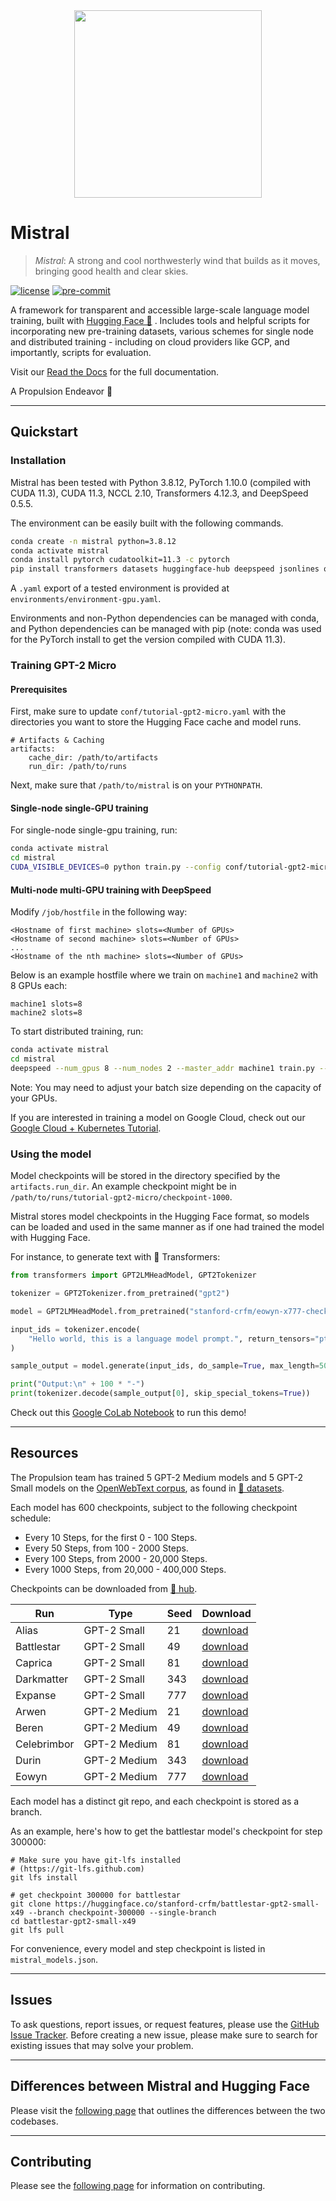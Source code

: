 <div align="center"><img src="https://github.com/stanford-crfm/mistral/raw/main/docs/mistral_components.png" height="300px"/></div>

# Mistral

> *Mistral*: A strong and cool northwesterly wind that builds as it moves, bringing good health and clear skies.

[![license](https://img.shields.io/badge/license-Apache%202.0-green.svg)](https://opensource.org/licenses/Apache-2.0)
[![pre-commit](https://img.shields.io/badge/pre--commit-enabled-green?logo=pre-commit&logoColor=white)](https://github.com/pre-commit/pre-commit)

A framework for transparent and accessible large-scale language model training, built with [Hugging Face 🤗](https://huggingface.co/) . Includes tools
and helpful scripts for incorporating new pre-training datasets, various schemes for single node and distributed training - including on
cloud providers like GCP, and importantly, scripts for evaluation.

Visit our [Read the Docs](https://nlp.stanford.edu/mistral) for the full documentation.

A Propulsion Endeavor 🚀

---

## Quickstart

### Installation

Mistral has been tested with Python 3.8.12, PyTorch 1.10.0 (compiled with CUDA 11.3), CUDA 11.3, NCCL 2.10, Transformers 4.12.3, and DeepSpeed 0.5.5.

The environment can be easily built with the following commands.

```bash
conda create -n mistral python=3.8.12
conda activate mistral
conda install pytorch cudatoolkit=11.3 -c pytorch
pip install transformers datasets huggingface-hub deepspeed jsonlines quinine wandb
```

A `.yaml` export of a tested environment is provided at `environments/environment-gpu.yaml`.

Environments and non-Python dependencies can be managed with conda, and Python dependencies can be managed with pip (note: conda was used for the PyTorch install to get the version compiled with CUDA 11.3).


### Training GPT-2 Micro

#### Prerequisites

First, make sure to update `conf/tutorial-gpt2-micro.yaml` with the directories you want to store the Hugging Face
cache and model runs.

```
# Artifacts & Caching
artifacts:
    cache_dir: /path/to/artifacts
    run_dir: /path/to/runs
```

Next, make sure that `/path/to/mistral` is on your `PYTHONPATH`.

#### Single-node single-GPU training

For single-node single-gpu training, run:

```bash
conda activate mistral
cd mistral
CUDA_VISIBLE_DEVICES=0 python train.py --config conf/tutorial-gpt2-micro.yaml --nnodes 1 --nproc_per_node 1 --training_arguments.fp16 true --training_arguments.per_device_train_batch_size 2 --run_id tutorial-gpt2-micro
```

#### Multi-node multi-GPU training with DeepSpeed

Modify `/job/hostfile` in the following way:

```
<Hostname of first machine> slots=<Number of GPUs>
<Hostname of second machine> slots=<Number of GPUs>
...
<Hostname of the nth machine> slots=<Number of GPUs>
```

Below is an example hostfile where we train on `machine1` and `machine2` with 8 GPUs each:

```
machine1 slots=8
machine2 slots=8
```

To start distributed training, run:

```bash
conda activate mistral
cd mistral
deepspeed --num_gpus 8 --num_nodes 2 --master_addr machine1 train.py --config conf/tutorial-gpt2-micro.yaml --nnodes 2 --nproc_per_node 8 --training_arguments.fp16 true --training_arguments.per_device_train_batch_size 4 --training_arguments.deepspeed conf/deepspeed/z2-small-conf.json --run_id tutorial-gpt2-micro-multi-node
```

Note: You may need to adjust your batch size depending on the capacity of your GPUs.

If you are interested in training a model on Google Cloud, check out our
[Google Cloud + Kubernetes Tutorial](https://nlp.stanford.edu/mistral/tutorials/gcp_plus_kubernetes.html).

### Using the model

Model checkpoints will be stored in the directory specified by the `artifacts.run_dir`. An example checkpoint might be
in `/path/to/runs/tutorial-gpt2-micro/checkpoint-1000`.

Mistral stores model checkpoints in the Hugging Face format, so models can be loaded and used in the same manner as if
one had trained the model with Hugging Face.

For instance, to generate text with 🤗  Transformers:

```python
from transformers import GPT2LMHeadModel, GPT2Tokenizer

tokenizer = GPT2Tokenizer.from_pretrained("gpt2")

model = GPT2LMHeadModel.from_pretrained("stanford-crfm/eowyn-x777-checkpoint-400000")

input_ids = tokenizer.encode(
    "Hello world, this is a language model prompt.", return_tensors="pt"
)

sample_output = model.generate(input_ids, do_sample=True, max_length=50, top_k=50)

print("Output:\n" + 100 * "-")
print(tokenizer.decode(sample_output[0], skip_special_tokens=True))
```

Check out this [Google CoLab Notebook](https://colab.research.google.com/github/stanford-crfm/mistral/blob/main/generate_text.ipynb) to run
this demo!

---

## Resources

The Propulsion team has trained 5 GPT-2 Medium models and 5 GPT-2 Small models on the [OpenWebText corpus](https://huggingface.co/datasets/openwebtext),
as found in [🤗  datasets](https://huggingface.co/datasets).

Each model has 600 checkpoints, subject to the following checkpoint schedule:

- Every 10 Steps, for the first 0 - 100 Steps.
- Every 50 Steps, from 100 - 2000 Steps.
- Every 100 Steps, from 2000 - 20,000 Steps.
- Every 1000 Steps, from 20,000 - 400,000 Steps.

Checkpoints can be downloaded from [🤗 hub](https://huggingface.co/stanford-crfm).

| Run | Type | Seed | Download |
| --- | --- | --- | --- |
| Alias | GPT-2 Small | 21 | [download](https://huggingface.co/stanford-crfm/alias-gpt2-small-x21/tree/main) |
| Battlestar | GPT-2 Small | 49 | [download](https://huggingface.co/stanford-crfm/battlestar-gpt2-small-x49/tree/main) |
| Caprica | GPT-2 Small | 81 | [download](https://huggingface.co/stanford-crfm/caprica-gpt2-small-x81/tree/main) |
| Darkmatter | GPT-2 Small | 343 | [download](https://huggingface.co/stanford-crfm/darkmatter-gpt2-small-x343/tree/main) |
| Expanse | GPT-2 Small | 777 | [download](https://huggingface.co/stanford-crfm/expanse-gpt2-small-x777/tree/main) |
| Arwen | GPT-2 Medium | 21 | [download](https://huggingface.co/stanford-crfm/arwen-gpt2-medium-x21/tree/main) |
| Beren | GPT-2 Medium | 49 | [download](https://huggingface.co/stanford-crfm/beren-gpt2-medium-x49/tree/main) |
| Celebrimbor | GPT-2 Medium | 81 | [download](https://huggingface.co/stanford-crfm/celebrimbor-gpt2-medium-x81/tree/main) |
| Durin | GPT-2 Medium | 343 | [download](https://huggingface.co/stanford-crfm/durin-gpt2-medium-x343/tree/main) |
| Eowyn | GPT-2 Medium | 777 | [download](https://huggingface.co/stanford-crfm/eowyn-gpt2-medium-x777/tree/main) |


Each model has a distinct git repo, and each checkpoint is stored as a branch.

As an example, here's how to get the battlestar model's checkpoint for step 300000:

```
# Make sure you have git-lfs installed
# (https://git-lfs.github.com)
git lfs install

# get checkpoint 300000 for battlestar
git clone https://huggingface.co/stanford-crfm/battlestar-gpt2-small-x49 --branch checkpoint-300000 --single-branch
cd battlestar-gpt2-small-x49
git lfs pull
```

For convenience, every model and step checkpoint is listed in `mistral_models.json`.

---

## Issues

To ask questions, report issues, or request features, please use the [GitHub Issue Tracker](https://github.com/stanford-crfm/mistral/issues).
Before creating a new issue, please make sure to search for existing issues that may solve your problem.

---

## Differences between Mistral and Hugging Face

Please visit the [following page](https://nlp.stanford.edu/mistral/hugging_face_differences.html) that outlines the
differences between the two codebases.

---

## Contributing

Please see the [following page](https://nlp.stanford.edu/mistral/contributing.html) for information on contributing.
